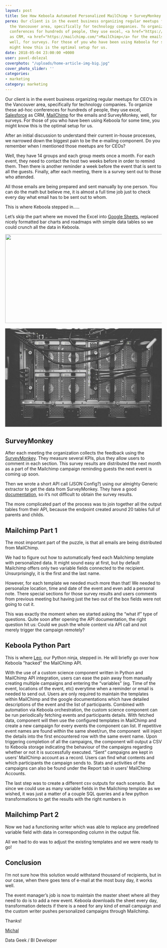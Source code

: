 ```yaml
---
layout: post
title: See How Keboola Automated Personalized MailChimp + SurveyMonkey Campaigns
perex: Our client is in the event business organizing regular meetups for CEO’s in
  the Vancouver area, specifically for technology companies. To organize these ad-hoc
  conferences for hundreds of people, they use excel, <a href="https://www.salesforce.com/crm/">Salesforce</a>
  as CRM, <a href="https://mailchimp.com/">MailChimp</a> for the emails and SurveyMonkey,
  well, for surveys. For those of you who have been using Keboola for some time, you
  might know this is the optimal setup for us.
date: 2018-05-04 23:00:00 +0000
user: pavel-dolezal
coverphoto: "/uploads/home-article-img-big.jpg"
cover_photo_slider: ''
categories:
- marketing
category: marketing
---
```

<p>Our client is in the event business organizing regular meetups for CEO’s in the Vancouver area, specifically for technology companies. To organize these ad-hoc conferences for hundreds of people, they use excel, <a href="https://www.salesforce.com/crm/">Salesforce</a> as CRM, <a href="https://mailchimp.com/">MailChimp</a> for the emails and SurveyMonkey, well, for surveys. For those of you who have been using Keboola for some time, you might know this is the optimal setup for us.</p><p>After an initial discussion to understand their current in-house processes, we narrowed down the biggest pain to be the e-mailing component. Do you remember when I mentioned those meetups are for CEOs?</p><p>Well, they have 14 groups and each group meets once a month. For each event, they need to contact the host two weeks before in order to remind them. Then there is another reminder a week before the event that is sent to all the guests. Finally, after each meeting, there is a survey sent out to those who attended.</p><p>All those emails are being prepared and sent manually by one person. You can do the math but believe me, it is almost a full time job just to check every day what email has to be sent out to whom.</p><p>This is where Keboola stepped in…..</p><p>Let’s skip the part where we moved the Excel into <a href="https://www.google.com/sheets/about/">Google Sheets</a>, replaced nicely formatted bar charts and roadmaps with simple data tables so we could crunch all the data in Keboola.</p><p><img width="624" src="https://lh6.googleusercontent.com/G7uGiun1LXd9cMB94cO5tZeq1u9GXuOXY1-jtQWmSCTis2FJiw8TSQ_36sU7gZ7zZjDk3XUFILTjucYdF6cmwUp7In1SqozFeH_iAMShdu0HFrcNqqj0NMfisl-dRvc0tGpL0sT9" height="285"></p>

![](/uploads/detail-img.jpg)

<h2>SurveyMonkey</h2>
<p>After each meeting the organization collects the feedback using the <a href="https://www.surveymonkey.com/">SurveyMonkey</a>. They measure several KPIs, plus they allow users to comment in each section. This survey results are distributed the next month as a part of the Mailchimp campaign reminding guests the next event is coming up soon.</p><p>Then we wrote a short API call (JSON Config?) using our almighty Generic extractor to get the data from SurveyMonkey. They have a good <a href="https://developer.surveymonkey.com/api/v3/#function%20anchor()%20%7B%20%5Bnative%20code%5D%20%7D">documentation</a>, so it’s not difficult to obtain the survey results.</p><p>The more complicated part of the process was to join together all the output tables from their API, because the endpoint created around 20 tables full of parents and childs. </p>

<h2>Mailchimp Part 1</h2>
<p>The most important part of the puzzle, is that all emails are being distributed from MailChimp.</p><p>We had to figure out how to automatically feed each Mailchimp template with personalized data. It might sound easy at first, but by default Mailchimp offers only two variable fields connected to the recipient. Unsurprisingly, it is the first and the last name.</p><p>However, for each template we needed much more than that! We needed to personalize location, time and date of the event and even add a personal note. There special sections for those survey results and users comments from previous meeting but having just the two out of the box fields were not going to cut it. </p><p>This was exactly the moment when we started asking the “what if” type of questions. Quite soon after opening the API documentation, the right question hit us: Could we push the whole content via API call and not merely trigger the campaign remotely?</p>

<h2>Keboola Python Part</h2>
<p>This is where <a href="https://www.linkedin.com/in/chanleoc/">Leo</a>, our Python ninja, stepped in. He will briefly go over how Keboola “hacked” the MailChimp API.</p><p>With the use of a custom science component written in Python and MailChimp API integration, users can ease the pain away from manually creating multiple campaigns and entering the “variables” (eg. Time of the event, locations of the event, etc) everytime when a reminder or email is needed to send out. Users are only required to maintain the templates within MailChimp and the google documentations which have detailed descriptions of the event and the list of participants. Combined with automation via Keboola orchestration, the custom science component can be run periodically fetching events and participants details. With fetched data, component will then use the configured templates in MailChimp and create a new campaign for every events the component can list. If repetitive event names are found within the same sheet/run, the component  will inject the details into the first encountered row with the same event name. Upon triggering completion of all the campaigns, the component will output a CSV to Keboola storage indicating the behaviour of the campaigns regarding whether or not it is successfully executed. “Sent” campaigns are kept in users’ MailChimp account as a record. Users can find what contents and which participants the campaign sends to. Stats and activities of the campaigns can also be found under the Report tab in users’ MailChimp Accounts.</p><p>The last step was to create a different csv outputs for each scenario. But since we could use as many variable fields in the Mailchimp template as we wished, it was just a matter of a couple SQL queries and a few python transformations to get the results with the right numbers in </p>

<h2>Mailchimp Part 2</h2>
<p>Now we had a functioning writer which was able to replace any predefined variable field with data in corresponding column in the output file.</p><p>All we had to do was to adjust the existing templates and we were ready to go!</p>

<h2>Conclusion</h2>
<p>I’m not sure how this solution would withstand thousand of recipients, but in our case, when there goes tens of e-mail at the most busy day, it works well.</p><p>The event manager’s job is now to maintain the master sheet where all they need to do is to add a new event. Keboola downloads the sheet every day, transformation detects if there is a need for any kind of email campaign and the custom writer pushes personalized campaigns through Mailchimp.</p>

<p>Thanks!</p><p><a href="https://www.linkedin.com/in/michalsynek/">Michal</a></p>
<p>Data Geek / BI Developer</p>
